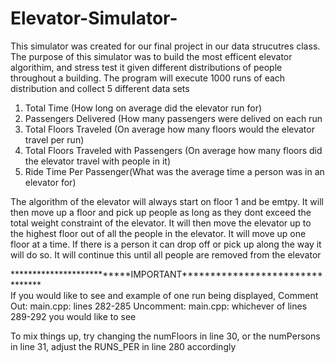 # Elevator-Simulator-

This simulator was created for our final project in our data strucutres class. The purpose of this simulator was to build the most efficent elevator algorithim, and stress test it given different distributions of people throughout a building. The program will execute 1000 runs of each 
distribution and collect 5 different data sets 

  1. Total Time (How long on average did the elevator run for)
  2. Passengers Delivered (How many passengers were delived on each run 
  3. Total Floors Traveled (On average how many floors would the elevator travel per run)
  4. Total Floors Traveled with Passengers (On average how many floors did the elevator travel with people in it)
  5. Ride Time Per Passenger(What was the average time a person was in an elevator for)
  
The algorithm of the elevator will always start on floor 1 and be emtpy. It will then move up a floor and pick 
up people as long as they dont exceed the total weight constraint of the elevator. It will then move the elevator up to the highest floor
out of all the people in the elevator. It will move up one floor at a time. If there is a person it can drop off or pick up along the way it 
will do so. It will continue this until all people are removed from the elevator 

\*\*\*\*\*\*\*\*\*\*\*\*\*\*\*\*\*\*\*\*\*\*\*\*\*\*IMPORTANT\*\*\*\*\*\*\*\*\*\*\*\*\*\*\*\*\*\*\*\*\*\*\*\*\*\*\*\*\*\*\*\* <br />
If you would like to see and example of one run being displayed,
      Comment Out:
          main.cpp: lines 282-285
     Uncomment:
         main.cpp: whichever of lines 289-292 you would like to see
         
To mix things up, try changing the numFloors in line 30, or the numPersons in line 31, adjust the RUNS_PER in line 280 accordingly 

